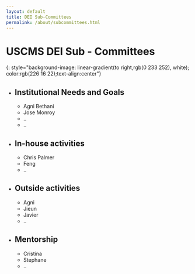 ```yaml
---
layout: default
title: DEI Sub-Committees
permalink: /about/subcommittees.html
---
```


# USCMS DEI Sub - Committees 
{: style="background-image: linear-gradient(to right,rgb(0 233 252), white); color:rgb(226 16 22);text-align:center"}



- ## Institutional Needs and Goals
    - Agni Bethani
    - Jose Monroy
    - ..
    - ..

- ## In-house activities
  - Chris Palmer
  - Feng
  - ..
- ## Outside activities
  - Agni
  - Jieun
  - Javier
  - ..

- ## Mentorship
  - Cristina
  - Stephane
  - ..